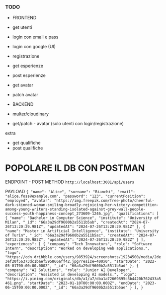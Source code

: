 ### TODO

- FRONTEND
- get utenti
- login con email e pass
- login con google (UI)
- registrazione
- get esperienze
- post esperienze
- get avatar
- patch avatar

- BACKEND
- multer/cloudinary
- get/patch - avatar (solo utenti con login/registrazione)

extra
- get qualifiche
- post qualifiche



# POPOLARE IL DB CON POSTMAN

ENDPOINT - POST METHOD
``
http://localhost:3001/api/users
``

PAYLOAD
``
{
    "name": "Alice",
    "surname": "Bianchi",
    "email": "alice.foss@example.com",
    "password": "123",
    "currentPosition": "employed",
    "avatar": "https://img.freepik.com/free-photo/cheerful-dark-skinned-woman-smiling-broadly-rejoicing-her-victory-competition-among-young-writers-standing-isolated-against-grey-wall-people-success-youth-happiness-concept_273609-1246.jpg",
    "qualifications": [
        {
            "name": "Bachelor in Computer Science",
            "institute": "University of Milan",
            "_id": "66a3a29df9600b2a5511b5ab",
            "createdAt": "2024-07-26T13:20:29.981Z",
            "updatedAt": "2024-07-26T13:20:29.981Z"
        },
        {
            "name": "Master in Artificial Intelligence",
            "institute": "University of Turin",
            "_id": "66a3a29df9600b2a5511b5ac",
            "createdAt": "2024-07-26T13:20:29.982Z",
            "updatedAt": "2024-07-26T13:20:29.982Z"
        }
    ],
    "experiences": [
        {
            "company": "Tech Innovators",
            "role": "Software Intern",
            "description": "Worked on developing web applications.",
            "logo": "https://cdn.dribbble.com/users/9853924/screenshots/19234500/media/2de3ef20f56373dc1baef595866aff42.jpg?resize=400x0",
            "startDate": "2022-05-01T00:00:00.000Z",
            "_id": "66a3a29df9600b2a5511b5ad"
        },
        {
            "company": "AI Solutions",
            "role": "Junior AI Developer",
            "description": "Assisted in developing AI models.",
            "logo": "https://i.pinimg.com/originals/db/a1/a7/dba1a72669895c3b4420b762433a5461.png",
            "startDate": "2023-01-10T00:00:00.000Z",
            "endDate": "2023-06-15T00:00:00.000Z",
            "_id": "66a3a29df9600b2a5511b5ae"
        }
    ],
}
``
